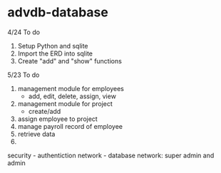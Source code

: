 # advdb-database

4/24 To do
1. Setup Python and sqlite
2. Import the ERD into sqlite
3. Create "add" and "show" functions

5/23 To do
1. management module for employees
    - add, edit, delete, assign, view
2. management module for project
    - create/add
3. assign employee to project
4. manage payroll record of employee
5. retrieve data
6. 
security - authentiction
network
    - database network: super admin and admin
